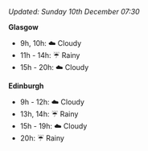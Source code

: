 *Updated: Sunday 10th December 07:30*

**Glasgow**

* 9h, 10h: :cloud: Cloudy
* 11h - 14h: :umbrella: Rainy
* 15h - 20h: :cloud: Cloudy

**Edinburgh**

* 9h - 12h: :cloud: Cloudy
* 13h, 14h: :umbrella: Rainy
* 15h - 19h: :cloud: Cloudy
* 20h: :umbrella: Rainy
